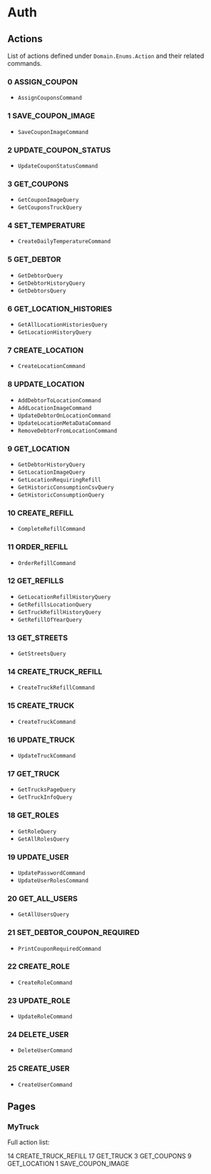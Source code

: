 # Auth

## Actions

List of actions defined under `Domain.Enums.Action` and their related commands.

### 0 ASSIGN_COUPON

- `AssignCouponsCommand`

### 1 SAVE_COUPON_IMAGE

- `SaveCouponImageCommand`

### 2 UPDATE_COUPON_STATUS

- `UpdateCouponStatusCommand`

### 3 GET_COUPONS

- `GetCouponImageQuery`
- `GetCouponsTruckQuery`

### 4 SET_TEMPERATURE

- `CreateDailyTemperatureCommand`

### 5 GET_DEBTOR

- `GetDebtorQuery`
- `GetDebtorHistoryQuery`
- `GetDebtorsQuery`

### 6 GET_LOCATION_HISTORIES

- `GetAllLocationHistoriesQuery`
- `GetLocationHistoryQuery`

### 7 CREATE_LOCATION

- `CreateLocationCommand`

### 8 UPDATE_LOCATION

- `AddDebtorToLocationCommand`
- `AddLocationImageCommand`
- `UpdateDebtorOnLocationCommand`
- `UpdateLocationMetaDataCommand`
- `RemoveDebtorFromLocationCommand`

### 9 GET_LOCATION

- `GetDebtorHistoryQuery`
- `GetLocationImageQuery`
- `GetLocationRequiringRefill`
- `GetHistoricConsumptionCsvQuery`
- `GetHistoricConsumptionQuery`

### 10 CREATE_REFILL

- `CompleteRefillCommand`

### 11 ORDER_REFILL

- `OrderRefillCommand`

### 12 GET_REFILLS

- `GetLocationRefillHistoryQuery`
- `GetRefillsLocationQuery`
- `GetTruckRefillHistoryQuery`
- `GetRefillOfYearQuery`

### 13 GET_STREETS

- `GetStreetsQuery`

### 14 CREATE_TRUCK_REFILL

- `CreateTruckRefillCommand`

### 15 CREATE_TRUCK

- `CreateTruckCommand`

### 16 UPDATE_TRUCK

- `UpdateTruckCommand`

### 17 GET_TRUCK

- `GetTrucksPageQuery`
- `GetTruckInfoQuery`

### 18 GET_ROLES

- `GetRoleQuery`
- `GetAllRolesQuery`

### 19 UPDATE_USER

- `UpdatePasswordCommand`
- `UpdateUserRolesCommand`

### 20 GET_ALL_USERS

- `GetAllUsersQuery`

### 21 SET_DEBTOR_COUPON_REQUIRED

- `PrintCouponRequiredCommand`

### 22 CREATE_ROLE

- `CreateRoleCommand`

### 23 UPDATE_ROLE

- `UpdateRoleCommand`

### 24 DELETE_USER

- `DeleteUserCommand`

### 25 CREATE_USER

- `CreateUserCommand`

## Pages

### MyTruck

Full action list:

14 CREATE_TRUCK_REFILL
17 GET_TRUCK
3 GET_COUPONS
9 GET_LOCATION
1 SAVE_COUPON_IMAGE
